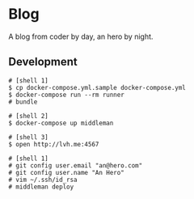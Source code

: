 # Blog

A blog from coder by day, an hero by night.


## Development

```
# [shell 1]
$ cp docker-compose.yml.sample docker-compose.yml
$ docker-compose run --rm runner
# bundle

# [shell 2]
$ docker-compose up middleman

# [shell 3]
$ open http://lvh.me:4567

# [shell 1]
# git config user.email "an@hero.com"
# git config user.name "An Hero"
# vim ~/.ssh/id_rsa
# middleman deploy
```
